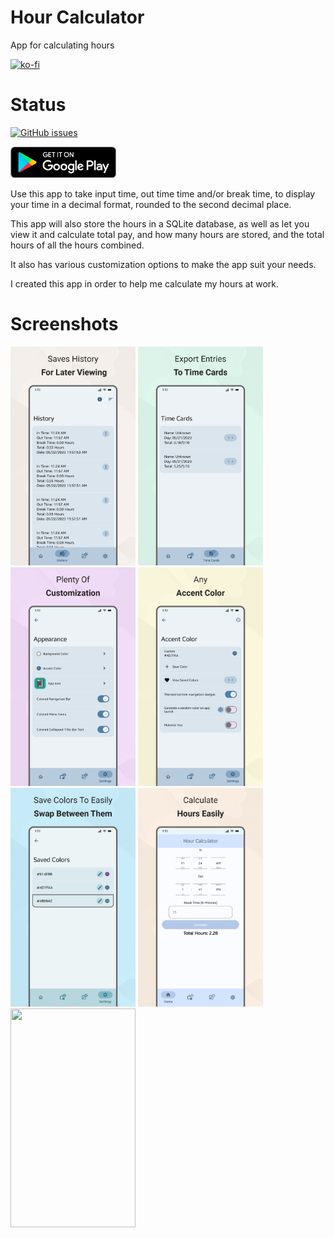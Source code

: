 # Hour Calculator
 App for calculating hours

[![ko-fi](https://ko-fi.com/img/githubbutton_sm.svg)](https://ko-fi.com/K3K64AQVM)

# Status
[![GitHub issues](https://img.shields.io/github/issues/corylowry12/HourCalculator2.0)](https://github.com/corylowry12/HourCalculator2.0/issues)

[<img src="resources/img/google-play-badge.png" height="50">](https://play.google.com/store/apps/details?id=com.cory.hourcalculator&hl=en_US&gl=US)

Use this app to take input time, out time time and/or break time, to display your time in a decimal format, rounded to the second decimal place.

This app will also store the hours in a SQLite database, as well as let you view it and calculate total pay, and how many hours are stored, and the total hours of all the hours combined.

It also has various customization options to make the app suit your needs. 

I created this app in order to help me calculate my hours at work.

# Screenshots
<p float="left">
<img src="/Screenshots/Android Phone 1.0.png" width="200" height="350"/>
<img src="/Screenshots/Android Phone 2.0.png" width="200" height="350"/>
<img src="/Screenshots/Android Phone 3.0.png" width="200" height="350"/>
<img src="/Screenshots/Android Phone 4.0.png" width="200" height="350"/>
<img src="/Screenshots/Android Phone 5.0.png" width="200" height="350"/>
<img src="/Screenshots/Android Phone 6.0.png" width="200" height="350"/>

<img src="/Screenshots/Android Tablet -1" width="200" height="350"/>
</p>
